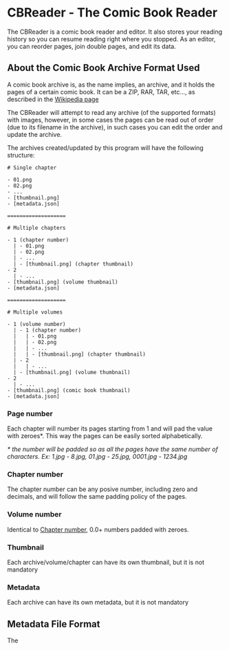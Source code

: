 # CBReader - The Comic Book Reader

The CBReader is a comic book reader and editor. It also stores your reading history so you can resume reading right where you stopped.
As an editor, you can reorder pages, join double pages, and edit its data.

## About the Comic Book Archive Format Used

A comic book archive is, as the name implies, an archive, and it holds the pages of a certain comic book.
It can be a ZIP, RAR, TAR, etc..., as described in the [Wikipedia page](https://en.wikipedia.org/wiki/Comic_book_archive)

The CBReader will attempt to read any archive (of the supported formats) with images, however, in some cases the pages can be read out of order
(due to its filename in the archive), in such cases you can edit the order and update the archive.

The archives created/updated by this program will have the following structure:

```
# Single chapter

- 01.png
- 02.png
- ...
- [thumbnail.png]
- [metadata.json]

===================

# Multiple chapters

- 1 (chapter number)
  | - 01.png
  | - 02.png
  | - ...
  | - [thumbnail.png] (chapter thumbnail)
- 2
  | - ...
- [thumbnail.png] (volume thumbnail)
- [metadata.json]

===================

# Multiple volumes

- 1 (volume number)
  | - 1 (chapter number)
  |   | - 01.png
  |   | - 02.png
  |   | - ...
  |   | - [thumbnail.png] (chapter thumbnail)
  | - 2
  |   | - ...
  | - [thumbnail.png] (volume thumbnail)
- 2
  | - ...
- [thumbnail.png] (comic book thumbnail)
- [metadata.json]
```

### Page number

Each chapter will number its pages starting from 1 and will pad the value with zeroes*. This way the pages can be easily sorted alphabetically.

*\* the number will be padded so as all the pages have the same number of characters. Ex: 1.jpg - 8.jpg, 01.jpg - 25.jpg, 0001.jpg - 1234.jpg*

### Chapter number

The chapter number can be any posive number, including zero and decimals, and will follow the same padding policy of the pages.

### Volume number

Identical to [Chapter number](#chapter-number), 0.0+ numbers padded with zeroes.

### Thumbnail

Each archive/volume/chapter can have its own thumbnail, but it is not mandatory

### Metadata

Each archive can have its own metadata, but it is not mandatory

## Metadata File Format

The 